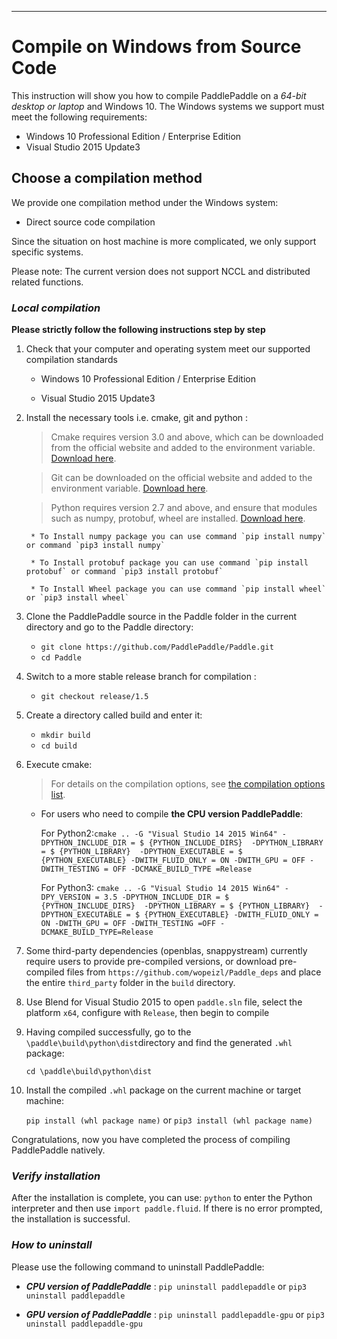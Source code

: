 ***
# **Compile on Windows from Source Code**

This instruction will show you how to compile PaddlePaddle on a *64-bit desktop or laptop* and Windows 10. The Windows systems we support must meet the following requirements:

* Windows 10 Professional Edition / Enterprise Edition
* Visual Studio 2015 Update3

## Choose a compilation method

We provide one compilation method under the Windows system:

* Direct source code compilation

Since the situation on host machine is more complicated, we only support specific systems.

Please note: The current version does not support NCCL and distributed related functions.


### ***Local compilation***

**Please strictly follow the following instructions step by step**

1. Check that your computer and operating system meet our supported compilation standards

	* Windows 10 Professional Edition / Enterprise Edition

	* Visual Studio 2015 Update3

2. Install the necessary tools i.e. cmake, git and python :

	> Cmake requires version 3.0 and above, which can be downloaded from the official website and added to the environment variable. [Download here](https://cmake.org/download/).

	> Git can be downloaded on the official website and added to the environment variable. [Download here](https://gitforwindows.org/).

	> Python requires version 2.7 and above, and ensure that modules such as numpy, protobuf, wheel are installed. [Download here](https://www.python.org/download/releases/2.7/).


		* To Install numpy package you can use command `pip install numpy` or command `pip3 install numpy`

		* To Install protobuf package you can use command `pip install protobuf` or command `pip3 install protobuf`

		* To Install Wheel package you can use command `pip install wheel` or `pip3 install wheel`


3. Clone the PaddlePaddle source in the Paddle folder in the current directory and go to the Paddle directory:

	- `git clone https://github.com/PaddlePaddle/Paddle.git`
	- `cd Paddle`

4. Switch to a more stable release branch for compilation :

	- `git checkout release/1.5`

5. Create a directory called build and enter it:

	- `mkdir build`
	- `cd build`

6. Execute cmake:

	> For details on the compilation options, see [the compilation options list](../Tables.html/#Compile).

	* For users who need to compile **the CPU version PaddlePaddle**:

		For Python2:`cmake .. -G "Visual Studio 14 2015 Win64" -DPYTHON_INCLUDE_DIR = $ {PYTHON_INCLUDE_DIRS} 
			-DPYTHON_LIBRARY = $ {PYTHON_LIBRARY} 
			-DPYTHON_EXECUTABLE = $ {PYTHON_EXECUTABLE} -DWITH_FLUID_ONLY = ON -DWITH_GPU = OFF -DWITH_TESTING = OFF -DCMAKE_BUILD_TYPE =Release`


		For Python3: `cmake .. -G "Visual Studio 14 2015 Win64" -DPY_VERSION = 3.5 -DPYTHON_INCLUDE_DIR = $ {PYTHON_INCLUDE_DIRS} 
			-DPYTHON_LIBRARY = $ {PYTHON_LIBRARY} 
			-DPYTHON_EXECUTABLE = $ {PYTHON_EXECUTABLE} -DWITH_FLUID_ONLY = ON -DWITH_GPU = OFF -DWITH_TESTING =OFF -DCMAKE_BUILD_TYPE=Release`


7. Some third-party dependencies (openblas, snappystream) currently require users to provide pre-compiled versions, or download pre-compiled files from `https://github.com/wopeizl/Paddle_deps` and place the entire `third_party` folder in the `build` directory. 

8. Use Blend for Visual Studio 2015 to open `paddle.sln` file, select the platform `x64`, configure with `Release`, then begin to compile

9. Having compiled successfully, go to the `\paddle\build\python\dist`directory and find the generated `.whl` package:

	`cd \paddle\build\python\dist`

10. Install the compiled `.whl` package on the current machine or target machine:

 	`pip install (whl package name)` or `pip3 install (whl package name)`

Congratulations, now you have completed the process of compiling PaddlePaddle natively.


### ***Verify installation***

After the installation is complete, you can use: `python` to enter the Python interpreter and then use `import paddle.fluid`. If there is no error prompted, the installation is successful.

### ***How to uninstall***

Please use the following command to uninstall PaddlePaddle:

* ***CPU version of PaddlePaddle*** : `pip uninstall paddlepaddle` or `pip3 uninstall paddlepaddle`

* ***GPU version of PaddlePaddle*** : `pip uninstall paddlepaddle-gpu` or `pip3 uninstall paddlepaddle-gpu`
